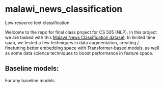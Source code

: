 # malawi_news_classification
Low resource text classification

Welcome to the repo for final class project for CS 505 (NLP). In this project
we are tasked with this [Malawi News Classification dataset](https://zindi.africa/competitions/ai4d-malawi-news-classification-challenge/leaderboard).
In limited time span, we tested a few techniques in data augmentation, creating / finetuning better embedding space
with Transformer-based models, as well as some data science techniques to boost performance in feature space.

## Baseline models:
For any baseline models.
